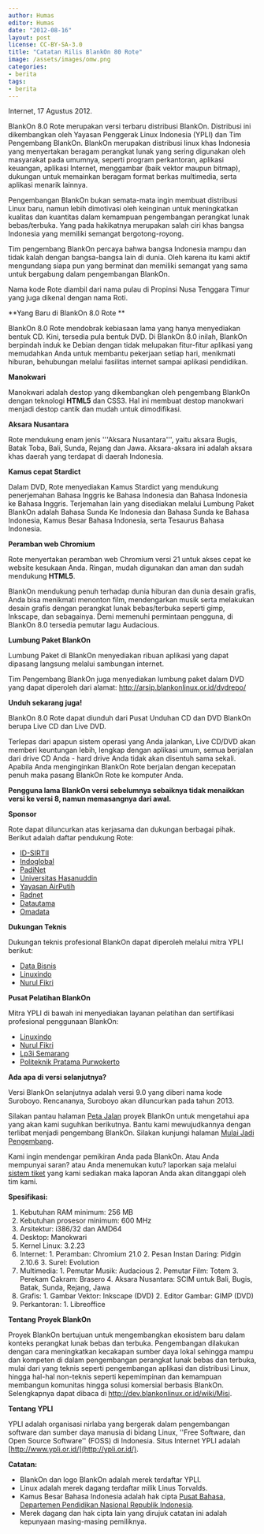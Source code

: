 ```yaml
---
author: Humas
editor: Humas
date: "2012-08-16"
layout: post
license: CC-BY-SA-3.0
title: "Catatan Rilis BlankOn 80 Rote"
image: /assets/images/omw.png
categories:
- berita
tags:
- berita
---
```


Internet, 17 Agustus 2012.



BlankOn 8.0 Rote merupakan versi terbaru distribusi BlankOn. Distribusi ini
dikembangkan oleh Yayasan Penggerak Linux Indonesia (YPLI) dan Tim Pengembang
BlankOn. BlankOn merupakan distribusi linux khas Indonesia yang menyertakan
beragam perangkat lunak yang sering digunakan oleh masyarakat pada umumnya,
seperti program perkantoran, aplikasi keuangan, aplikasi Internet, menggambar
(baik vektor maupun bitmap), dukungan untuk memainkan beragam format berkas
multimedia, serta aplikasi menarik lainnya.

Pengembangan BlankOn bukan semata-mata ingin membuat distribusi Linux baru,
namun lebih dimotivasi oleh keinginan untuk meningkatkan kualitas dan
kuantitas dalam kemampuan pengembangan perangkat lunak bebas/terbuka. Yang
pada hakikatnya merupakan salah ciri khas bangsa Indonesia yang memiliki
semangat bergotong-royong.

Tim pengembang BlankOn percaya bahwa bangsa Indonesia mampu dan tidak kalah
dengan bangsa-bangsa lain di dunia. Oleh karena itu kami aktif mengundang
siapa pun yang berminat dan memiliki semangat yang sama untuk bergabung dalam
pengembangan BlankOn.

Nama kode Rote diambil dari nama pulau di Propinsi Nusa Tenggara Timur yang
juga dikenal dengan nama Roti.



**Yang Baru di BlankOn 8.0 Rote  **

BlankOn 8.0 Rote mendobrak kebiasaan lama yang hanya menyediakan bentuk CD.
Kini, tersedia pula bentuk DVD. Di BlankOn 8.0 inilah, BlankOn berpindah induk
ke Debian dengan tidak melupakan fitur-fitur aplikasi yang memudahkan Anda
untuk membantu pekerjaan setiap hari, menikmati hiburan, behubungan melalui
fasilitas internet sampai aplikasi pendidikan.

**Manokwari**

Manokwari adalah destop yang dikembangkan oleh pengembang BlankOn dengan
teknologi **HTML5** dan CSS3. Hal ini membuat destop manokwari menjadi destop
cantik dan mudah untuk dimodifikasi.

**Aksara Nusantara**

Rote mendukung enam jenis '''Aksara Nusantara''', yaitu aksara Bugis, Batak
Toba, Bali, Sunda, Rejang dan Jawa. Aksara-aksara ini adalah aksara khas
daerah yang terdapat di daerah Indonesia.

**Kamus cepat Stardict**

Dalam DVD, Rote menyediakan Kamus Stardict yang mendukung penerjemahan Bahasa
Inggris ke Bahasa Indonesia dan Bahasa Indonesia ke Bahasa Inggris. Terjemahan
lain yang disediakan melalui Lumbung Paket BlankOn adalah Bahasa Sunda Ke
Indonesia dan Bahasa Sunda ke Bahasa Indonesia, Kamus Besar Bahasa Indonesia,
serta Tesaurus Bahasa Indonesia.

**Peramban web Chromium**

Rote menyertakan peramban web Chromium versi 21 untuk akses cepat ke website
kesukaan Anda. Ringan, mudah digunakan dan aman dan sudah mendukung **HTML5**.

BlankOn mendukung penuh terhadap dunia hiburan dan dunia desain grafis, Anda
bisa menikmati menonton film, mendengarkan musik serta melakukan desain grafis
dengan perangkat lunak bebas/terbuka seperti gimp, Inkscape, dan sebagainya.
Demi memenuhi permintaan pengguna, di BlankOn 8.0 tersedia pemutar lagu
Audacious.

**Lumbung Paket BlankOn**

Lumbung Paket di BlankOn menyediakan ribuan aplikasi yang dapat dipasang
langsung melalui sambungan internet.

Tim Pengembang BlankOn juga menyediakan lumbung paket dalam DVD yang dapat
diperoleh dari alamat: <http://arsip.blankonlinux.or.id/dvdrepo/>



**Unduh sekarang juga!**

BlankOn 8.0 Rote dapat diunduh dari Pusat Unduhan CD dan DVD BlankOn berupa
Live CD dan Live DVD.

Terlepas dari apapun sistem operasi yang Anda jalankan, Live CD/DVD akan
memberi keuntungan lebih, lengkap dengan aplikasi umum, semua berjalan dari
drive CD Anda - hard drive Anda tidak akan disentuh sama sekali. Apabila Anda
menginginkan BlankOn Rote berjalan dengan kecepatan penuh maka pasang BlankOn
Rote ke komputer Anda.

**Pengguna lama BlankOn versi sebelumnya sebaiknya tidak menaikkan versi ke
versi 8, namun memasangnya dari awal.**



**Sponsor**

Rote dapat diluncurkan atas kerjasama dan dukungan berbagai pihak. Berikut
adalah daftar pendukung Rote:

  * [ID-SIRTII](http://www.idsirtii.or.id/ "ID-SIRTII")
  * [Indoglobal](http://www.indoglobal.com/ "Indoglobal")
  * [PadiNet](http://www.padinet.com/ "PadiNet")
  * [Universitas Hasanuddin](http://www.unhas.ac.id/ "Universitas Hasanuddin")
  * [Yayasan AirPutih](http://www.airputih.or.id/ "Yayasan AirPutih")
  * [Radnet](http://www.rad.net.id/ "Radnet")
  * [Datautama](http://datautama.net.id/ "Datautama")
  * [Omadata](http://www.omadata.com/)



**Dukungan Teknis**

Dukungan teknis profesional BlankOn dapat diperoleh melalui mitra YPLI
berikut:

  * [Data Bisnis](http://www.databisnis.com/ "Data Bisnis")
  * [Linuxindo](http://www.linuxindo.com/ "Linuxindo")
  * [Nurul Fikri](http://www.nurulfikri.com/ "Nurul Fikri")



**Pusat Pelatihan BlankOn**

Mitra YPLI di bawah ini menyediakan layanan pelatihan dan sertifikasi
profesional penggunaan BlankOn:

  * [Linuxindo](http://www.linuxindo.com/ "Linuxindo")
  * [Nurul Fikri](http://www.nurulfikri.com/ "Nurul Fikri")
  * [Lp3i Semarang](http://semarang.lp3i.ac.id/ "Lp3i Semarang")
  * [Politeknik Pratama Purwokerto](http://www.pratama.ac.id/)



**Ada apa di versi selanjutnya?**

Versi BlankOn selanjutnya adalah versi 9.0 yang diberi nama kode Suroboyo.
Rencananya, Suroboyo akan diluncurkan pada tahun 2013.

Silakan pantau halaman [Peta
Jalan](http://dev.blankonlinux.or.id/wiki/PetaJalan) proyek BlankOn untuk
mengetahui apa yang akan kami suguhkan berikutnya. Bantu kami mewujudkannya
dengan terlibat menjadi pengembang BlankOn. Silakan kunjungi halaman [Mulai
Jadi Pengembang](http://dev.blankonlinux.or.id/wiki/Memulai).

Kami ingin mendengar pemikiran Anda pada BlankOn. Atau Anda mempunyai saran?
atau Anda menemukan kutu? laporkan saja melalui [sistem
tiket](http://dev.blankonlinux.or.id/report) yang kami sediakan maka laporan
Anda akan ditanggapi oleh tim kami.



**Spesifikasi:**

  1. Kebutuhan RAM minimum: 256 MB
  2. Kebutuhan prosesor minimum: 600 MHz
  3. Arsitektur: i386/32 dan AMD64
  4. Desktop: Manokwari
  5. Kernel Linux: 3.2.23
  6. Internet:
    1. Peramban: Chromium 21.0
    2. Pesan Instan Daring: Pidgin 2.10.6
    3. Surel: Evolution
  7. Multimedia:
    1. Pemutar Musik: Audacious
    2. Pemutar Film: Totem
    3. Perekam Cakram: Brasero
    4. Aksara Nusantara: SCIM untuk Bali, Bugis, Batak, Sunda, Rejang, Jawa
  8. Grafis:
    1. Gambar Vektor: Inkscape (DVD)
    2. Editor Gambar: GIMP (DVD)
  9. Perkantoran:
    1. Libreoffice



**Tentang Proyek BlankOn**

Proyek BlankOn bertujuan untuk mengembangkan ekosistem baru dalam konteks
perangkat lunak bebas dan terbuka. Pengembangan dilakukan dengan cara
meningkatkan kecakapan sumber daya lokal sehingga mampu dan kompeten di dalam
pengembangan perangkat lunak bebas dan terbuka, mulai dari yang teknis seperti
pengembangan aplikasi dan distribusi Linux, hingga hal-hal non-teknis seperti
kepemimpinan dan kemampuan membangun komunitas hingga solusi komersial
berbasis BlankOn. Selengkapnya dapat dibaca di
<http://dev.blankonlinux.or.id/wiki/Misi>.



**Tentang YPLI**

YPLI adalah organisasi nirlaba yang bergerak dalam pengembangan software dan
sumber daya manusia di bidang Linux, ''Free Software, dan Open Source
Software'' (FOSS) di Indonesia. Situs Internet YPLI adalah
[http://www.ypli.or.id/](http://ypli.or.id/).



**Catatan:**

  * BlankOn dan logo BlankOn adalah merek terdaftar YPLI.
  * Linux adalah merek dagang terdaftar milik Linus Torvalds.
  * Kamus Besar Bahasa Indonesia adalah hak cipta [Pusat Bahasa, Departemen Pendidikan Nasional Republik Indonesia](http://pusatbahasa.diknas.go.id/kbbi/ "Pusat Bahasa, Departemen Pendidikan Nasional Republik Indonesia").
  * Merek dagang dan hak cipta lain yang dirujuk catatan ini adalah kepunyaan masing-masing pemiliknya.


    